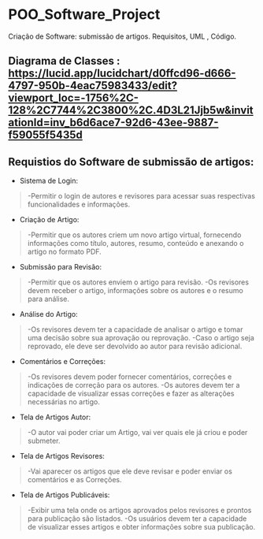 # POO_Software_Project
Criação de Software: submissão de artigos. Requisitos, UML , Código.
## Diagrama de Classes : https://lucid.app/lucidchart/d0ffcd96-d666-4797-950b-4eac75983433/edit?viewport_loc=-1756%2C-128%2C7744%2C3800%2C.4D3L21Jjb5w&invitationId=inv_b6d6ace7-92d6-43ee-9887-f59055f5435d

## Requistios do Software de submissão de artigos:

* Sistema de Login:
>-Permitir o login de autores e revisores para acessar suas respectivas funcionalidades e informações.

* Criação de Artigo:
>-Permitir que os autores criem um novo artigo virtual, fornecendo informações como título, autores, resumo, conteúdo e anexando o artigo no formato PDF.

* Submissão para Revisão:
>-Permitir que os autores enviem o artigo para revisão.
>-Os revisores devem receber o artigo, informações sobre os autores e o resumo para análise.

* Análise do Artigo:
>-Os revisores devem ter a capacidade de analisar o artigo e tomar uma decisão sobre sua aprovação ou reprovação.
>-Caso o artigo seja reprovado, ele deve ser devolvido ao autor para revisão adicional.

* Comentários e Correções:
>-Os revisores devem poder fornecer comentários, correções e indicações de correção para os autores.
>-Os autores devem ter a capacidade de visualizar essas correções e fazer as alterações necessárias no artigo.

* Tela de Artigos Autor:
>-O autor vai poder criar um Artigo, vai ver quais ele já criou e poder submeter.

* Tela de Artigos Revisores:
>-Vai aparecer os artigos que ele deve revisar e poder enviar os comentários e as Correções.

* Tela de Artigos Publicáveis:
>-Exibir uma tela onde os artigos aprovados pelos revisores e prontos para publicação são listados.
>-Os usuários devem ter a capacidade de visualizar esses artigos e obter informações sobre sua publicação.
